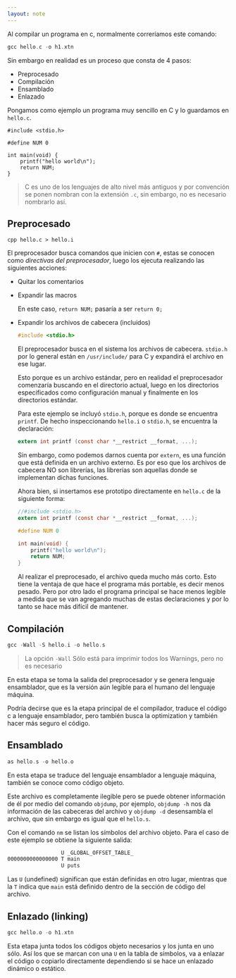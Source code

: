 ```yaml
---
layout: note
---
```


Al compilar un programa en c, normalmente correríamos este comando:

```c
gcc hello.c -o h1.xtn
```

Sin embargo en realidad es un proceso que consta de 4 pasos:

* Preprocesado
* Compilación
* Ensamblado
* Enlazado

Pongamos como ejemplo un programa muy sencillo en C y lo guardamos en `hello.c`.

```
#include <stdio.h>

#define NUM 0

int main(void) {
    printf("hello world\n");
    return NUM;
}
```

> C es uno de los lenguajes de alto nivel más antiguos y por convención se ponen nombran con la extensión `.c`, sin embargo, no es necesario nombrarlo así.

## Preprocesado
```
cpp hello.c > hello.i
```
El preprocesador busca comandos que inicien con `#`, estas se conocen como *directivas del preprocesador*, luego los ejecuta realizando las siguientes acciones:

* Quitar los comentarios
* Expandir las macros

    En este caso, `return NUM;` pasaría a ser `return 0;`
    
* Expandir los archivos de cabecera (incluidos)

    ```c
    #include <stdio.h>
    ```
    
    El preprocesador busca en el sistema los archivos de cabecera. `stdio.h` por lo general están en `/usr/include/` para C y expandirá el archivo en ese lugar.
    
    Esto porque es un archivo estándar, pero en realidad el preprocesador comenzaría buscando en el directorio actual, luego en los directorios especificados como configuración manual y finalmente en los directorios estándar.
    
    Para este ejemplo se incluyó `stdio.h`, porque es donde se encuentra `printf`. De hecho inspeccionando `hello.i` o `stdio.h`, se encuentra la declaración:
    
    ```c
    extern int printf (const char *__restrict __format, ...);
    ```
    
    Sin embargo, como podemos darnos cuenta por `extern`, es una función que está definida en un archivo externo. Es por eso que los archivos de cabecera NO son librerías, las librerías son aquellas donde se implementan dichas funciones.
    
    Ahora bien, si insertamos ese prototipo directamente en `hello.c` de la siguiente forma:
    
    ```c
    //#include <stdio.h>
    extern int printf (const char *__restrict __format, ...);

    #define NUM 0

    int main(void) {
        printf("hello world\n");
        return NUM;
    }
    ```
    
    Al realizar el preprocesado, el archivo queda mucho más corto. Esto tiene la ventaja de que hace el programa más portable, es decir menos pesado. Pero por otro lado el programa principal se hace menos legible a medida que se van agregando muchas de estas declaraciones y por lo tanto se hace más difícil de mantener.
    
## Compilación
```c
gcc -Wall -S hello.i -o hello.s
```
> La opción `-Wall` Sólo está para imprimir todos los Warnings, pero no es necesario

En esta etapa se toma la salida del preprocesador y se genera lenguaje ensamblador, que es la versión aún legible para el humano del lenguaje máquina.

Podría decirse que es la etapa principal de el compilador, traduce el código c a lenguaje ensamblador, pero también busca la optimization y también hacer más seguro el código.

## Ensamblado
```c
as hello.s -o hello.o
```

En esta etapa se traduce del lenguaje ensamblador a lenguaje máquina, también se conoce como código objeto.

Este archivo es completamente ilegible pero se puede obtener información de él por medio del comando `objdump`, por ejemplo, `objdump -h` nos da información de las cabeceras del archivo y `objdump -d` desensambla el archivo, que sin embargo es igual que el `hello.s`.

Con el comando `nm` se listan los símbolos del archivo objeto. Para el caso de este ejemplo se obtiene la siguiente salida:

```bash
                 U _GLOBAL_OFFSET_TABLE_
0000000000000000 T main
                 U puts
```

Las `U` (undefined) significan que están definidas en otro lugar, mientras que la `T` indica que `main` está definido dentro de la sección de código del archivo.

## Enlazado (linking)
```c
gcc hello.o -o h1.xtn
```

Esta etapa junta todos los códigos objeto necesarios y los junta en uno sólo. Así los que se marcan con una `U` en la tabla de símbolos, va a enlazar el código o copiarlo directamente dependiendo si se hace un enlazado dinámico o estático.
